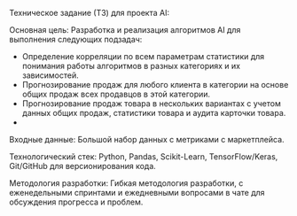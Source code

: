 Техническое задание (ТЗ) для проекта AI:

Основная цель: Разработка и реализация алгоритмов AI для выполнения следующих подзадач:

- Определение корреляции по всем параметрам статистики для понимания работы алгоритмов в разных категориях и их зависимостей.
- Прогнозирование продаж для любого клиента в категории на основе общих продаж всех продавцов в этой категории.
- Прогнозирование продаж товара в нескольких вариантах с учетом данных общих продаж, статистики товара и аудита карточки товара.
- 
Входные данные: Большой набор данных с метриками с маркетплейса.

Технологический стек: Python, Pandas, Scikit-Learn, TensorFlow/Keras, Git/GitHub для версионирования кода.

Методология разработки: Гибкая методология разработки, с еженедельными спринтами и ежедневными вопросами в чате  для обсуждения прогресса и проблем.
